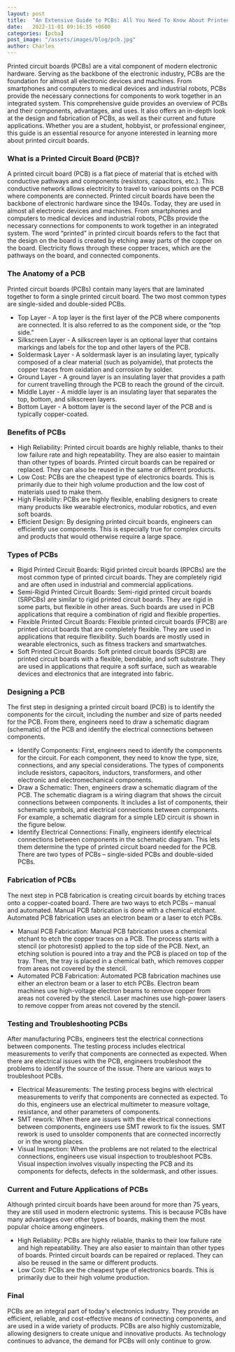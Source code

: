```yaml
---
layout: post
title:  "An Extensive Guide to PCBs: All You Need To Know About Printed Circuit Boards"
date:   2022-11-01 09:16:35 +0600
categories: [pcba]
post_image: "/assets/images/blog/pcb.jpg"
author: Charles
---
```


<!-- # An Extensive Guide to PCBs: All You Need To Know About Printed Circuit Boards -->

Printed circuit boards (PCBs) are a vital component of modern electronic hardware. Serving as the backbone of the electronic industry, PCBs are the foundation for almost all electronic devices and machines. From smartphones and computers to medical devices and industrial robots, PCBs provide the necessary connections for components to work together in an integrated system. This comprehensive guide provides an overview of PCBs and their components, advantages, and uses. It also offers an in-depth look at the design and fabrication of PCBs, as well as their current and future applications. Whether you are a student, hobbyist, or professional engineer, this guide is an essential resource for anyone interested in learning more about printed circuit boards.

### What is a Printed Circuit Board (PCB)?

A printed circuit board (PCB) is a flat piece of material that is etched with conductive pathways and components (resistors, capacitors, etc.). This conductive network allows electricity to travel to various points on the PCB where components are connected. Printed circuit boards have been the backbone of electronic hardware since the 1940s. Today, they are used in almost all electronic devices and machines. From smartphones and computers to medical devices and industrial robots, PCBs provide the necessary connections for components to work together in an integrated system. The word “printed” in printed circuit boards refers to the fact that the design on the board is created by etching away parts of the copper on the board. Electricity flows through these copper traces, which are the pathways on the board, and connected components.

### The Anatomy of a PCB

Printed circuit boards (PCBs) contain many layers that are laminated together to form a single printed circuit board. The two most common types are single-sided and double-sided PCBs. 

* Top Layer - A top layer is the first layer of the PCB where components are connected. It is also referred to as the component side, or the “top side.” 
* Silkscreen Layer - A silkscreen layer is an optional layer that contains markings and labels for the top and other layers of the PCB. 
* Soldermask Layer - A soldermask layer is an insulating layer, typically composed of a clear material (such as polyamide), that protects the copper traces from oxidation and corrosion by solder. 
* Ground Layer - A ground layer is an insulating layer that provides a path for current travelling through the PCB to reach the ground of the circuit. 
* Middle Layer - A middle layer is an insulating layer that separates the top, bottom, and silkscreen layers. 
* Bottom Layer - A bottom layer is the second layer of the PCB and is typically copper-coated.

### Benefits of PCBs

- High Reliability: Printed circuit boards are highly reliable, thanks to their low failure rate and high repeatability. They are also easier to maintain than other types of boards. Printed circuit boards can be repaired or replaced. They can also be reused in the same or different products. 
- Low Cost: PCBs are the cheapest type of electronics boards. This is primarily due to their high volume production and the low cost of materials used to make them.
- High Flexibility: PCBs are highly flexible, enabling designers to create many products like wearable electronics, modular robotics, and even soft boards. 
- Efficient Design: By designing printed circuit boards, engineers can efficiently use components. This is especially true for complex circuits and products that would otherwise require a large space.

### Types of PCBs

- Rigid Printed Circuit Boards: Rigid printed circuit boards (RPCBs) are the most common type of printed circuit boards. They are completely rigid and are often used in industrial and commercial applications.
- Semi-Rigid Printed Circuit Boards: Semi-rigid printed circuit boards (SRPCBs) are similar to rigid printed circuit boards. They are rigid in some parts, but flexible in other areas. Such boards are used in PCB applications that require a combination of rigid and flexible properties.
- Flexible Printed Circuit Boards: Flexible printed circuit boards (FPCB) are printed circuit boards that are completely flexible. They are used in applications that require flexibility. Such boards are mostly used in wearable electronics, such as fitness trackers and smartwatches.
- Soft Printed Circuit Boards: Soft printed circuit boards (SPCB) are printed circuit boards with a flexible, bendable, and soft substrate. They are used in applications that require a soft surface, such as wearable devices and electronics that are integrated into fabric.

### Designing a PCB

The first step in designing a printed circuit board (PCB) is to identify the components for the circuit, including the number and size of parts needed for the PCB. From there, engineers need to draw a schematic diagram (schematic) of the PCB and identify the electrical connections between components.

- Identify Components: First, engineers need to identify the components for the circuit. For each component, they need to know the type, size, connections, and any special considerations. The types of components include resistors, capacitors, inductors, transformers, and other electronic and electromechanical components.
- Draw a Schematic: Then, engineers draw a schematic diagram of the PCB. The schematic diagram is a wiring diagram that shows the circuit connections between components. It includes a list of components, their schematic symbols, and electrical connections between components. For example, a schematic diagram for a simple LED circuit is shown in the figure below. 
- Identify Electrical Connections: Finally, engineers identify electrical connections between components in the schematic diagram. This lets them determine the type of printed circuit board needed for the PCB. There are two types of PCBs – single-sided PCBs and double-sided PCBs.

### Fabrication of PCBs

The next step in PCB fabrication is creating circuit boards by etching traces onto a copper-coated board. There are two ways to etch PCBs – manual and automated. Manual PCB fabrication is done with a chemical etchant. Automated PCB fabrication uses an electron beam or a laser to etch PCBs. 

- Manual PCB Fabrication: Manual PCB fabrication uses a chemical etchant to etch the copper traces on a PCB. The process starts with a stencil (or photoresist) applied to the top side of the PCB. Next, an etching solution is poured into a tray and the PCB is placed on top of the tray. Then, the tray is placed in a chemical bath, which removes copper from areas not covered by the stencil. 
- Automated PCB Fabrication: Automated PCB fabrication machines use either an electron beam or a laser to etch PCBs. Electron beam machines use high-voltage electron beams to remove copper from areas not covered by the stencil. Laser machines use high-power lasers to remove copper from areas not covered by the stencil.

### Testing and Troubleshooting PCBs

After manufacturing PCBs, engineers test the electrical connections between components. The testing process includes electrical measurements to verify that components are connected as expected. When there are electrical issues with the PCB, engineers troubleshoot the problems to identify the source of the issue. There are various ways to troubleshoot PCBs.

- Electrical Measurements: The testing process begins with electrical measurements to verify that components are connected as expected. To do this, engineers use an electrical multimeter to measure voltage, resistance, and other parameters of components.
- SMT rework: When there are issues with the electrical connections between components, engineers use SMT rework to fix the issues. SMT rework is used to unsolder components that are connected incorrectly or in the wrong places.
- Visual Inspection: When the problems are not related to the electrical connections, engineers use visual inspection to troubleshoot PCBs. Visual inspection involves visually inspecting the PCB and its components for defects, defects in the soldermask, and other issues.

### Current and Future Applications of PCBs

Although printed circuit boards have been around for more than 75 years, they are still used in modern electronic systems. This is because PCBs have many advantages over other types of boards, making them the most popular choice among engineers.

- High Reliability: PCBs are highly reliable, thanks to their low failure rate and high repeatability. They are also easier to maintain than other types of boards. Printed circuit boards can be repaired or replaced. They can also be reused in the same or different products.
- Low Cost: PCBs are the cheapest type of electronics boards. This is primarily due to their high volume production.

### Final

PCBs are an integral part of today's electronics industry. They provide an efficient, reliable, and cost-effective means of connecting components, and are used in a wide variety of products. PCBs are also highly customizable, allowing designers to create unique and innovative products. As technology continues to advance, the demand for PCBs will only continue to grow.
